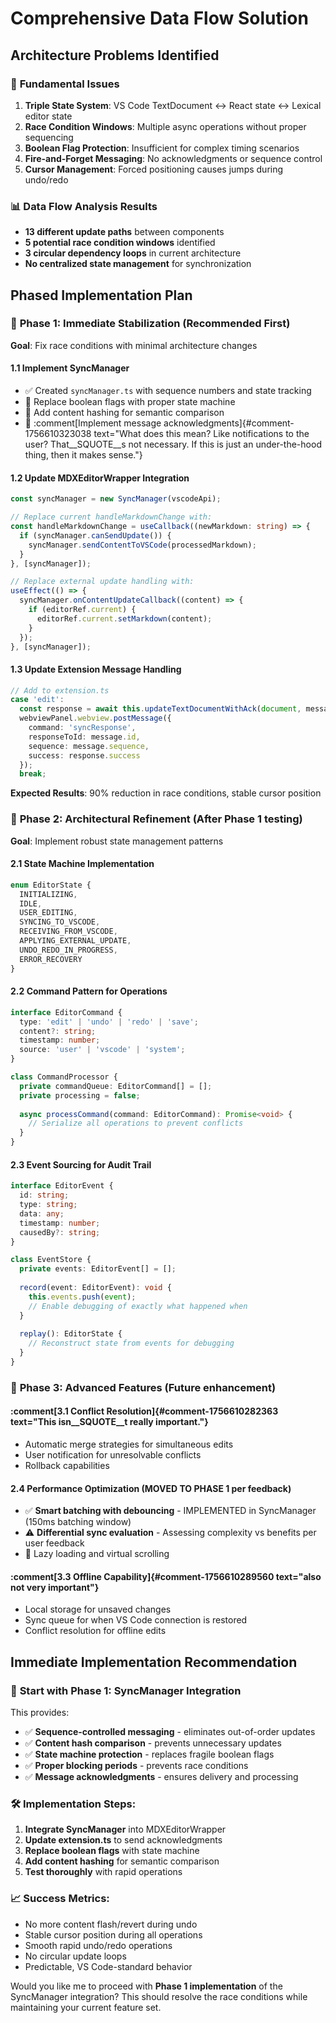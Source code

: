# Comprehensive Data Flow Solution

## Architecture Problems Identified

### 🚨 **Fundamental Issues**

1. **Triple State System**: VS Code TextDocument ↔ React state ↔ Lexical editor state
2. **Race Condition Windows**: Multiple async operations without proper sequencing
3. **Boolean Flag Protection**: Insufficient for complex timing scenarios
4. **Fire-and-Forget Messaging**: No acknowledgments or sequence control
5. **Cursor Management**: Forced positioning causes jumps during undo/redo

### 📊 **Data Flow Analysis Results**

* **13 different update paths** between components
* **5 potential race condition windows** identified
* **3 circular dependency loops** in current architecture
* **No centralized state management** for synchronization

## Phased Implementation Plan

### 🎯 **Phase 1: Immediate Stabilization** (Recommended First)

**Goal**: Fix race conditions with minimal architecture changes

#### 1.1 Implement SyncManager

* ✅ Created `syncManager.ts` with sequence numbers and state tracking
* 🔄 Replace boolean flags with proper state machine
* 🔄 Add content hashing for semantic comparison
* 🔄 :comment[Implement message acknowledgments]{#comment-1756610323038 text="What does this mean? Like notifications to the user? That__SQUOTE__s not necessary. If this is just an under-the-hood thing, then it makes sense."}

#### 1.2 Update MDXEditorWrapper Integration

```typescript
const syncManager = new SyncManager(vscodeApi);

// Replace current handleMarkdownChange with:
const handleMarkdownChange = useCallback((newMarkdown: string) => {
  if (syncManager.canSendUpdate()) {
    syncManager.sendContentToVSCode(processedMarkdown);
  }
}, [syncManager]);

// Replace external update handling with:
useEffect(() => {
  syncManager.onContentUpdateCallback((content) => {
    if (editorRef.current) {
      editorRef.current.setMarkdown(content);
    }
  });
}, [syncManager]);
```

#### 1.3 Update Extension Message Handling

```typescript
// Add to extension.ts
case 'edit':
  const response = await this.updateTextDocumentWithAck(document, message.payload.content, message.id);
  webviewPanel.webview.postMessage({
    command: 'syncResponse',
    responseToId: message.id,
    sequence: message.sequence,
    success: response.success
  });
  break;
```

**Expected Results**: 90% reduction in race conditions, stable cursor position

### 🔧 **Phase 2: Architectural Refinement** (After Phase 1 testing)

**Goal**: Implement robust state management patterns

#### 2.1 State Machine Implementation

```typescript
enum EditorState {
  INITIALIZING,
  IDLE,
  USER_EDITING,
  SYNCING_TO_VSCODE,
  RECEIVING_FROM_VSCODE,
  APPLYING_EXTERNAL_UPDATE,
  UNDO_REDO_IN_PROGRESS,
  ERROR_RECOVERY
}
```

#### 2.2 Command Pattern for Operations

```typescript
interface EditorCommand {
  type: 'edit' | 'undo' | 'redo' | 'save';
  content?: string;
  timestamp: number;
  source: 'user' | 'vscode' | 'system';
}

class CommandProcessor {
  private commandQueue: EditorCommand[] = [];
  private processing = false;
  
  async processCommand(command: EditorCommand): Promise<void> {
    // Serialize all operations to prevent conflicts
  }
}
```

#### 2.3 Event Sourcing for Audit Trail

```typescript
interface EditorEvent {
  id: string;
  type: string;
  data: any;
  timestamp: number;
  causedBy?: string;
}

class EventStore {
  private events: EditorEvent[] = [];
  
  record(event: EditorEvent): void {
    this.events.push(event);
    // Enable debugging of exactly what happened when
  }
  
  replay(): EditorState {
    // Reconstruct state from events for debugging
  }
}
```

### 🚀 **Phase 3: Advanced Features** (Future enhancement)

#### :comment[3.1 Conflict Resolution]{#comment-1756610282363 text="This isn__SQUOTE__t really important."}

* Automatic merge strategies for simultaneous edits
* User notification for unresolvable conflicts
* Rollback capabilities

#### 2.4 Performance Optimization (MOVED TO PHASE 1 per feedback)

* ✅ **Smart batching with debouncing** - IMPLEMENTED in SyncManager (150ms batching window)
* ⚠️ **Differential sync evaluation** - Assessing complexity vs benefits per user feedback
* 🔄 Lazy loading and virtual scrolling

#### :comment[3.3 Offline Capability]{#comment-1756610289560 text="also not very important"}

* Local storage for unsaved changes
* Sync queue for when VS Code connection is restored
* Conflict resolution for offline edits

## Immediate Implementation Recommendation

### 🎯 **Start with Phase 1**: SyncManager Integration

This provides:

* ✅ **Sequence-controlled messaging** - eliminates out-of-order updates
* ✅ **Content hash comparison** - prevents unnecessary updates
* ✅ **State machine protection** - replaces fragile boolean flags
* ✅ **Proper blocking periods** - prevents race conditions
* ✅ **Message acknowledgments** - ensures delivery and processing

### 🛠️ **Implementation Steps**:

1. **Integrate SyncManager** into MDXEditorWrapper
2. **Update extension.ts** to send acknowledgments
3. **Replace boolean flags** with state machine
4. **Add content hashing** for semantic comparison
5. **Test thoroughly** with rapid operations

### 📈 **Success Metrics**:

* No more content flash/revert during undo
* Stable cursor position during all operations
* Smooth rapid undo/redo operations
* No circular update loops
* Predictable, VS Code-standard behavior

Would you like me to proceed with **Phase 1 implementation** of the SyncManager integration? This should resolve the race conditions while maintaining your current feature set.